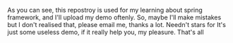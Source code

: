 As you can see, this repostroy is used for my learning about spring framework, and I'll upload my demo oftenly.
So, maybe I'll make mistakes but I don't realised that, please email me, thanks a lot.
Needn't stars for It's just some useless demo, if it really help you, my pleasure.
That's all
